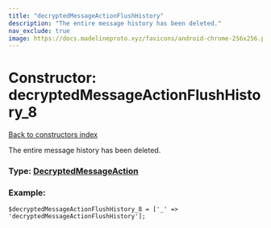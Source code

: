 ```yaml
---
title: "decryptedMessageActionFlushHistory"
description: "The entire message history has been deleted."
nav_exclude: true
image: https://docs.madelineproto.xyz/favicons/android-chrome-256x256.png
---
```

# Constructor: decryptedMessageActionFlushHistory\_8  
[Back to constructors index](/API_docs/constructors/index.html)



The entire message history has been deleted.




### Type: [DecryptedMessageAction](/API_docs/types/DecryptedMessageAction.html)


### Example:

```
$decryptedMessageActionFlushHistory_8 = ['_' => 'decryptedMessageActionFlushHistory'];
```  
